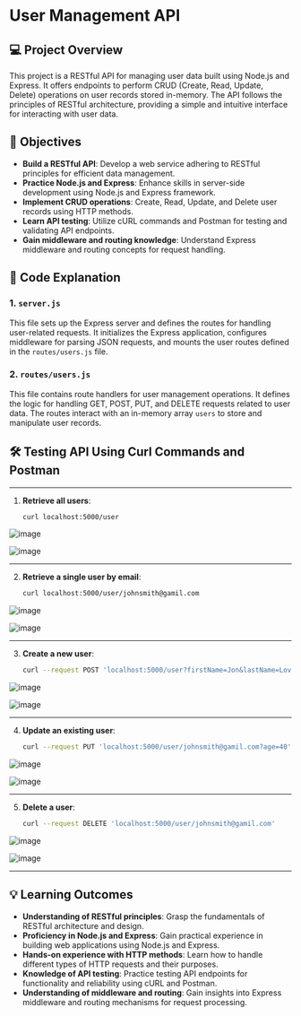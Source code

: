 # User Management API

## :computer: Project Overview
This project is a RESTful API for managing user data built using Node.js and Express. It offers endpoints to perform CRUD (Create, Read, Update, Delete) operations on user records stored in-memory. The API follows the principles of RESTful architecture, providing a simple and intuitive interface for interacting with user data.

## :dart: Objectives
- **Build a RESTful API**: Develop a web service adhering to RESTful principles for efficient data management.
- **Practice Node.js and Express**: Enhance skills in server-side development using Node.js and Express framework.
- **Implement CRUD operations**: Create, Read, Update, and Delete user records using HTTP methods.
- **Learn API testing**: Utilize cURL commands and Postman for testing and validating API endpoints.
- **Gain middleware and routing knowledge**: Understand Express middleware and routing concepts for request handling.


## :page_with_curl: Code Explanation
### 1. `server.js`
This file sets up the Express server and defines the routes for handling user-related requests. It initializes the Express application, configures middleware for parsing JSON requests, and mounts the user routes defined in the `routes/users.js` file.

### 2. `routes/users.js`
This file contains route handlers for user management operations. It defines the logic for handling GET, POST, PUT, and DELETE requests related to user data. The routes interact with an in-memory array `users` to store and manipulate user records.

## :hammer_and_wrench: Testing API Using Curl Commands and  Postman

---------------------------------------------------------------------------------------
1. **Retrieve all users**:
   ```bash
   curl localhost:5000/user
   ```




![image](https://github.com/Arshpreet-Singh-1/CRUD_NODEJS_EXPRESS/assets/84027648/40b4c497-a597-45f1-8763-7ffce9d5def9)



![image](https://github.com/Arshpreet-Singh-1/CRUD_NODEJS_EXPRESS/assets/84027648/a31d55e8-eb57-4897-bed5-8386d5659393)



---------------------------------------------------------------------------------------
2. **Retrieve a single user by email**:
   ```bash
   curl localhost:5000/user/johnsmith@gamil.com
   ```


![image](https://github.com/Arshpreet-Singh-1/CRUD_NODEJS_EXPRESS/assets/84027648/31d09a3e-dc9d-4500-8416-5b457f5d0733)



![image](https://github.com/Arshpreet-Singh-1/CRUD_NODEJS_EXPRESS/assets/84027648/5106da8c-cd80-4e06-a86a-4310abdfb45d)


---------------------------------------------------------------------------------------
3. **Create a new user**:
   ```bash
   curl --request POST 'localhost:5000/user?firstName=Jon&lastName=Lovato&email=jonlovato@theworld.com&age=33'
   ```

![image](https://github.com/Arshpreet-Singh-1/CRUD_NODEJS_EXPRESS/assets/84027648/a4f99527-d697-4bae-a207-c9b9918c72d8)


![image](https://github.com/Arshpreet-Singh-1/CRUD_NODEJS_EXPRESS/assets/84027648/dc8da83b-768b-493f-a0a5-a5af4a8f6e39)


---------------------------------------------------------------------------------------

4. **Update an existing user**:
   ```bash
   curl --request PUT 'localhost:5000/user/johnsmith@gamil.com?age=40'
   ```


![image](https://github.com/Arshpreet-Singh-1/CRUD_NODEJS_EXPRESS/assets/84027648/8a44ce0b-9090-400b-aa11-16a1685ac630)


![image](https://github.com/Arshpreet-Singh-1/CRUD_NODEJS_EXPRESS/assets/84027648/bf54d053-e652-412a-abfb-c35a1482e91f)

---------------------------------------------------------------------------------------

5. **Delete a user**:
   ```bash
   curl --request DELETE 'localhost:5000/user/johnsmith@gamil.com'
   ```


![image](https://github.com/Arshpreet-Singh-1/CRUD_NODEJS_EXPRESS/assets/84027648/1fb684c7-d9b0-41a7-b159-3d2d0e94ed24)


![image](https://github.com/Arshpreet-Singh-1/CRUD_NODEJS_EXPRESS/assets/84027648/4307c2cb-9ff0-4984-8eb7-81ad64f8babc)



---------------------------------------------------------------------------------------

## :bulb: Learning Outcomes
- **Understanding of RESTful principles**: Grasp the fundamentals of RESTful architecture and design.
- **Proficiency in Node.js and Express**: Gain practical experience in building web applications using Node.js and Express.
- **Hands-on experience with HTTP methods**: Learn how to handle different types of HTTP requests and their purposes.
- **Knowledge of API testing**: Practice testing API endpoints for functionality and reliability using cURL and Postman.
- **Understanding of middleware and routing**: Gain insights into Express middleware and routing mechanisms for request processing.

